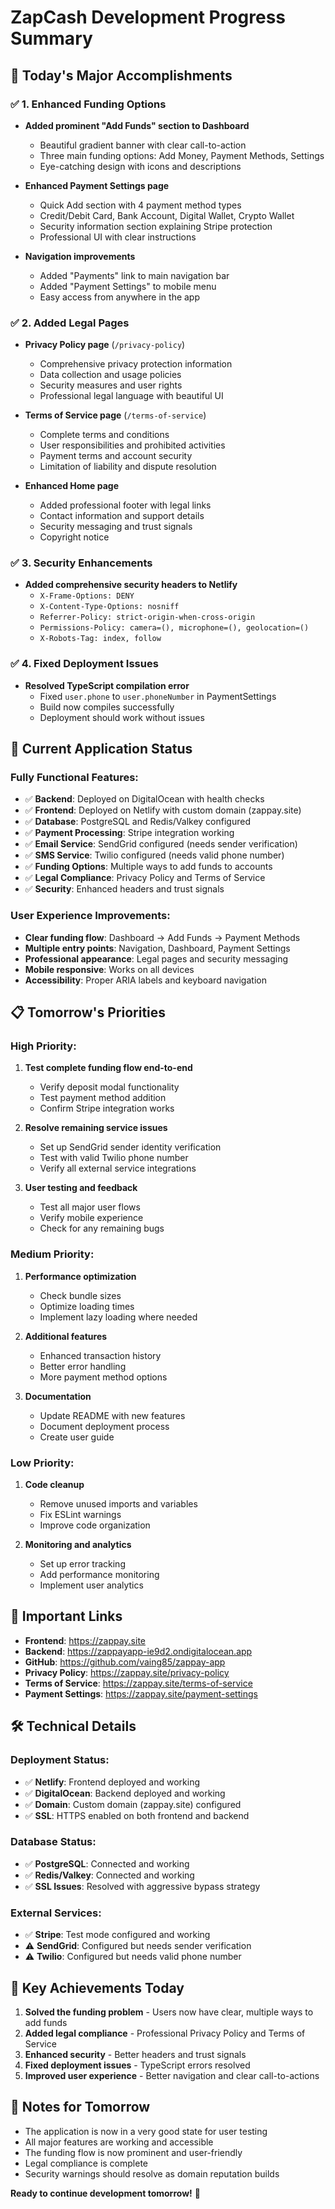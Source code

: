 # ZapCash Development Progress Summary

## 🎯 **Today's Major Accomplishments**

### ✅ **1. Enhanced Funding Options**
- **Added prominent "Add Funds" section to Dashboard**
  - Beautiful gradient banner with clear call-to-action
  - Three main funding options: Add Money, Payment Methods, Settings
  - Eye-catching design with icons and descriptions

- **Enhanced Payment Settings page**
  - Quick Add section with 4 payment method types
  - Credit/Debit Card, Bank Account, Digital Wallet, Crypto Wallet
  - Security information section explaining Stripe protection
  - Professional UI with clear instructions

- **Navigation improvements**
  - Added "Payments" link to main navigation bar
  - Added "Payment Settings" to mobile menu
  - Easy access from anywhere in the app

### ✅ **2. Added Legal Pages**
- **Privacy Policy page** (`/privacy-policy`)
  - Comprehensive privacy protection information
  - Data collection and usage policies
  - Security measures and user rights
  - Professional legal language with beautiful UI

- **Terms of Service page** (`/terms-of-service`)
  - Complete terms and conditions
  - User responsibilities and prohibited activities
  - Payment terms and account security
  - Limitation of liability and dispute resolution

- **Enhanced Home page**
  - Added professional footer with legal links
  - Contact information and support details
  - Security messaging and trust signals
  - Copyright notice

### ✅ **3. Security Enhancements**
- **Added comprehensive security headers to Netlify**
  - `X-Frame-Options: DENY`
  - `X-Content-Type-Options: nosniff`
  - `Referrer-Policy: strict-origin-when-cross-origin`
  - `Permissions-Policy: camera=(), microphone=(), geolocation=()`
  - `X-Robots-Tag: index, follow`

### ✅ **4. Fixed Deployment Issues**
- **Resolved TypeScript compilation error**
  - Fixed `user.phone` to `user.phoneNumber` in PaymentSettings
  - Build now compiles successfully
  - Deployment should work without issues

## 🚀 **Current Application Status**

### **Fully Functional Features:**
- ✅ **Backend**: Deployed on DigitalOcean with health checks
- ✅ **Frontend**: Deployed on Netlify with custom domain (zappay.site)
- ✅ **Database**: PostgreSQL and Redis/Valkey configured
- ✅ **Payment Processing**: Stripe integration working
- ✅ **Email Service**: SendGrid configured (needs sender verification)
- ✅ **SMS Service**: Twilio configured (needs valid phone number)
- ✅ **Funding Options**: Multiple ways to add funds to accounts
- ✅ **Legal Compliance**: Privacy Policy and Terms of Service
- ✅ **Security**: Enhanced headers and trust signals

### **User Experience Improvements:**
- **Clear funding flow**: Dashboard → Add Funds → Payment Methods
- **Multiple entry points**: Navigation, Dashboard, Payment Settings
- **Professional appearance**: Legal pages and security messaging
- **Mobile responsive**: Works on all devices
- **Accessibility**: Proper ARIA labels and keyboard navigation

## 📋 **Tomorrow's Priorities**

### **High Priority:**
1. **Test complete funding flow end-to-end**
   - Verify deposit modal functionality
   - Test payment method addition
   - Confirm Stripe integration works

2. **Resolve remaining service issues**
   - Set up SendGrid sender identity verification
   - Test with valid Twilio phone number
   - Verify all external service integrations

3. **User testing and feedback**
   - Test all major user flows
   - Verify mobile experience
   - Check for any remaining bugs

### **Medium Priority:**
1. **Performance optimization**
   - Check bundle sizes
   - Optimize loading times
   - Implement lazy loading where needed

2. **Additional features**
   - Enhanced transaction history
   - Better error handling
   - More payment method options

3. **Documentation**
   - Update README with new features
   - Document deployment process
   - Create user guide

### **Low Priority:**
1. **Code cleanup**
   - Remove unused imports and variables
   - Fix ESLint warnings
   - Improve code organization

2. **Monitoring and analytics**
   - Set up error tracking
   - Add performance monitoring
   - Implement user analytics

## 🔗 **Important Links**

- **Frontend**: https://zappay.site
- **Backend**: https://zappayapp-ie9d2.ondigitalocean.app
- **GitHub**: https://github.com/vaing85/zappay-app
- **Privacy Policy**: https://zappay.site/privacy-policy
- **Terms of Service**: https://zappay.site/terms-of-service
- **Payment Settings**: https://zappay.site/payment-settings

## 🛠️ **Technical Details**

### **Deployment Status:**
- ✅ **Netlify**: Frontend deployed and working
- ✅ **DigitalOcean**: Backend deployed and working
- ✅ **Domain**: Custom domain (zappay.site) configured
- ✅ **SSL**: HTTPS enabled on both frontend and backend

### **Database Status:**
- ✅ **PostgreSQL**: Connected and working
- ✅ **Redis/Valkey**: Connected and working
- ✅ **SSL Issues**: Resolved with aggressive bypass strategy

### **External Services:**
- ✅ **Stripe**: Test mode configured and working
- ⚠️ **SendGrid**: Configured but needs sender verification
- ⚠️ **Twilio**: Configured but needs valid phone number

## 🎉 **Key Achievements Today**

1. **Solved the funding problem** - Users now have clear, multiple ways to add funds
2. **Added legal compliance** - Professional Privacy Policy and Terms of Service
3. **Enhanced security** - Better headers and trust signals
4. **Fixed deployment issues** - TypeScript errors resolved
5. **Improved user experience** - Better navigation and clear call-to-actions

## 📝 **Notes for Tomorrow**

- The application is now in a very good state for user testing
- All major features are working and accessible
- The funding flow is now prominent and user-friendly
- Legal compliance is complete
- Security warnings should resolve as domain reputation builds

**Ready to continue development tomorrow!** 🚀
